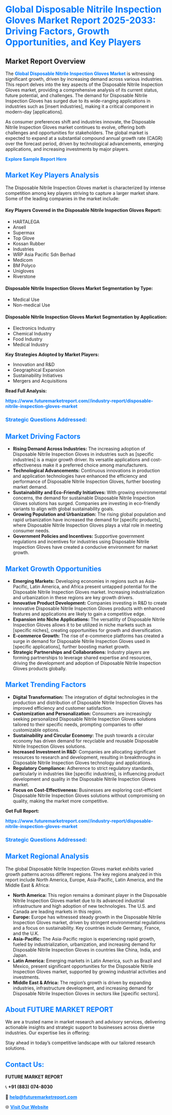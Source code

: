 <h1 style="color: #007BFF;">Global Disposable Nitrile Inspection Gloves Market Report 2025-2033: Driving Factors, Growth Opportunities, and Key Players</h1>

<section id="overview">
<h2>Market Report Overview</h2>
<p>The <a href="https://www.futuremarketreport.com//industry-report/disposable-nitrile-inspection-gloves-market" style="color: #007BFF; text-decoration: none;"><strong>Global Disposable Nitrile Inspection Gloves Market</strong></a> is witnessing significant growth, driven by increasing demand across various industries. This report delves into the key aspects of the Disposable Nitrile Inspection Gloves market, providing a comprehensive analysis of its current status, future potential, and challenges. The demand for Disposable Nitrile Inspection Gloves has surged due to its wide-ranging applications in industries such as [insert industries], making it a critical component in modern-day [applications].</p>
<p>As consumer preferences shift and industries innovate, the Disposable Nitrile Inspection Gloves market continues to evolve, offering both challenges and opportunities for stakeholders. The global market is expected to expand at a substantial compound annual growth rate (CAGR) over the forecast period, driven by technological advancements, emerging applications, and increasing investments by major players.</p>
</section>

<section id="overview">
<p><a href="https://www.futuremarketreport.com//request-sample/reportId=60929" style="color: #007BFF; text-decoration: none;"><strong>Explore Sample Report Here</strong></a></p>
</section>

<section id="key-players">
<h2 style="color: #007BFF;">Market Key Players Analysis</h2>
<p>The Disposable Nitrile Inspection Gloves market is characterized by intense competition among key players striving to capture a larger market share. Some of the leading companies in the market include:</p>
<h4>Key Players Covered in the Disposable Nitrile Inspection Gloves Report:</h4>
<ul><li>HARTALEGA</li><li>Ansell</li><li>Supermax</li><li>Top Glove</li><li>Kossan Rubber</li><li>Industries</li><li>WRP Asia Pacific Sdn Berhad</li><li>Medicom</li><li>BM Polyco</li><li>Unigloves</li><li>Riverstone</li></ul>
<h4>Disposable Nitrile Inspection Gloves Market Segmentation by Type:</h4>
<ul><li>Medical Use</li><li>Non-medical Use</li></ul>

<h4>Disposable Nitrile Inspection Gloves Market Segmentation by Application:</h4>
<ul><li>Electronics Industry</li><li>Chemical Industry</li><li>Food Industry</li><li>Medical Industry</li></ul>
<p><strong>Key Strategies Adopted by Market Players:</strong></p>
<ul>
<li>Innovation and R&D</li>
<li>Geographical Expansion</li>
<li>Sustainability Initiatives</li>
<li>Mergers and Acquisitions</li>
</ul>
</section>

<section>
<p><strong>Read Full Analysis: </strong></p><a href="https://www.futuremarketreport.com//industry-report/disposable-nitrile-inspection-gloves-market" style="color: #007BFF; text-decoration: none;"><strong>https://www.futuremarketreport.com//industry-report/disposable-nitrile-inspection-gloves-market</strong></a>
<h3 style="color: #007BFF;">Strategic Questions Addressed:</h3>
</section>

<section id="driving-factors">
<h2 style="color: #007BFF;">Market Driving Factors</h2>
<ul>
<li><strong>Rising Demand Across Industries:</strong> The increasing adoption of Disposable Nitrile Inspection Gloves in industries such as [specific industries] is a major growth driver. Its versatile applications and cost-effectiveness make it a preferred choice among manufacturers.</li>
<li><strong>Technological Advancements:</strong> Continuous innovations in production and application technologies have enhanced the efficiency and performance of Disposable Nitrile Inspection Gloves, further boosting market demand.</li>
<li><strong>Sustainability and Eco-Friendly Initiatives:</strong> With growing environmental concerns, the demand for sustainable Disposable Nitrile Inspection Gloves solutions has surged. Companies are investing in eco-friendly variants to align with global sustainability goals.</li>
<li><strong>Growing Population and Urbanization:</strong> The rising global population and rapid urbanization have increased the demand for [specific products], where Disposable Nitrile Inspection Gloves plays a vital role in meeting consumer needs.</li>
<li><strong>Government Policies and Incentives:</strong> Supportive government regulations and incentives for industries using Disposable Nitrile Inspection Gloves have created a conducive environment for market growth.</li>
</ul>
</section>

<section id="growth-opportunities">
<h2 style="color: #007BFF;">Market Growth Opportunities</h2>
<ul>
<li><strong>Emerging Markets:</strong> Developing economies in regions such as Asia-Pacific, Latin America, and Africa present untapped potential for the Disposable Nitrile Inspection Gloves market. Increasing industrialization and urbanization in these regions are key growth drivers.</li>
<li><strong>Innovative Product Development:</strong> Companies investing in R&D to create innovative Disposable Nitrile Inspection Gloves products with enhanced features and applications are likely to gain a competitive edge.</li>
<li><strong>Expansion into Niche Applications:</strong> The versatility of Disposable Nitrile Inspection Gloves allows it to be utilized in niche markets such as [specific niches], creating opportunities for growth and diversification.</li>
<li><strong>E-commerce Growth:</strong> The rise of e-commerce platforms has created a surge in demand for Disposable Nitrile Inspection Gloves used in [specific applications], further boosting market growth.</li>
<li><strong>Strategic Partnerships and Collaborations:</strong> Industry players are forming partnerships to leverage shared expertise and resources, driving the development and adoption of Disposable Nitrile Inspection Gloves products globally.</li>
</ul>
</section>

<section id="trending-factors">
<h2 style="color: #007BFF;">Market Trending Factors</h2>
<ul>
<li><strong>Digital Transformation:</strong> The integration of digital technologies in the production and distribution of Disposable Nitrile Inspection Gloves has improved efficiency and customer satisfaction.</li>
<li><strong>Customization and Personalization:</strong> Consumers are increasingly seeking personalized Disposable Nitrile Inspection Gloves solutions tailored to their specific needs, prompting companies to offer customizable options.</li>
<li><strong>Sustainability and Circular Economy:</strong> The push towards a circular economy has driven demand for recyclable and reusable Disposable Nitrile Inspection Gloves solutions.</li>
<li><strong>Increased Investment in R&D:</strong> Companies are allocating significant resources to research and development, resulting in breakthroughs in Disposable Nitrile Inspection Gloves technology and applications.</li>
<li><strong>Regulatory Compliance:</strong> Adherence to strict regulatory standards, particularly in industries like [specific industries], is influencing product development and quality in the Disposable Nitrile Inspection Gloves market.</li>
<li><strong>Focus on Cost-Effectiveness:</strong> Businesses are exploring cost-efficient Disposable Nitrile Inspection Gloves solutions without compromising on quality, making the market more competitive.</li>
</ul>
</section>

<section>
<p><strong>Get Full Report: </strong></p><a href="https://www.futuremarketreport.com//industry-report/disposable-nitrile-inspection-gloves-market" style="color: #007BFF; text-decoration: none;"><strong>https://www.futuremarketreport.com//industry-report/disposable-nitrile-inspection-gloves-market</strong></a>
<h3 style="color: #007BFF;">Strategic Questions Addressed:</h3>
</section>


<section id="regional-analysis">
<h2 style="color: #007BFF;">Market Regional Analysis</h2>
<p>The global Disposable Nitrile Inspection Gloves market exhibits varied growth patterns across different regions. The key regions analyzed in this report include North America, Europe, Asia-Pacific, Latin America, and the Middle East & Africa:</p>
<ul>
<li><strong>North America:</strong> This region remains a dominant player in the Disposable Nitrile Inspection Gloves market due to its advanced industrial infrastructure and high adoption of new technologies. The U.S. and Canada are leading markets in this region.</li>
<li><strong>Europe:</strong> Europe has witnessed steady growth in the Disposable Nitrile Inspection Gloves market, driven by stringent environmental regulations and a focus on sustainability. Key countries include Germany, France, and the U.K.</li>
<li><strong>Asia-Pacific:</strong> The Asia-Pacific region is experiencing rapid growth, fueled by industrialization, urbanization, and increasing demand for Disposable Nitrile Inspection Gloves in countries like China, India, and Japan.</li>
<li><strong>Latin America:</strong> Emerging markets in Latin America, such as Brazil and Mexico, present significant opportunities for the Disposable Nitrile Inspection Gloves market, supported by growing industrial activities and investments.</li>
<li><strong>Middle East & Africa:</strong> The region’s growth is driven by expanding industries, infrastructure development, and increasing demand for Disposable Nitrile Inspection Gloves in sectors like [specific sectors].</li>
</ul>
</section>

<footer>
<h2 style="color: #007BFF;">About FUTURE MARKET REPORT</h2>
<p>We are a trusted name in market research and advisory services, delivering actionable insights and strategic support to businesses across diverse industries. Our expertise lies in offering:</p>

<p>Stay ahead in today’s competitive landscape with our tailored research solutions.</p>

<h2 style="color: #007BFF;">Contact Us:</h2>
<p><strong>FUTURE MARKET REPORT</strong></p>
<p>📞 <strong>+91 (883) 074-8030</strong></p>
<p>📧 <strong><a href="mailto:help@futuremarketreport.com" style="color: #007BFF;">help@futuremarketreport.com</a></strong></p>
<p>🌐 <strong><a href="https://www.futuremarketreport.com/" style="color: #007BFF;">Visit Our Website</a></strong></p>
</footer>
